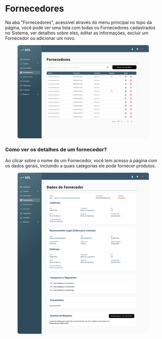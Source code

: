 # Fornecedores

Na aba "Fornecedores", acessível através do menu principal no topo da página, você pode ver uma lista com todas os Fornecedores cadastrados no Sistema, ver detalhes sobre eles, editar as informações, excluir um Fornecedor ou adicionar um novo.

<figure><img src="../../../.gitbook/assets/Fornecedores.png" alt=""><figcaption></figcaption></figure>

### Como ver os detalhes de um fornecedor?

Ao clicar sobre o nome de um Fornecedor, você tem acesso à página com os dados gerais, incluindo a quais categorias ele pode fornecer produtos.

<figure><img src="../../../.gitbook/assets/Fornecedores detalhes bloqueado.png" alt=""><figcaption></figcaption></figure>
